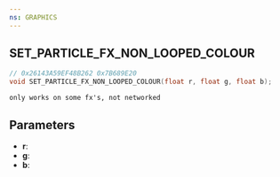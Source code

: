 ```yaml
---
ns: GRAPHICS
---
```

## SET_PARTICLE_FX_NON_LOOPED_COLOUR

```c
// 0x26143A59EF48B262 0x7B689E20
void SET_PARTICLE_FX_NON_LOOPED_COLOUR(float r, float g, float b);
```

```
only works on some fx's, not networked
```

## Parameters
* **r**: 
* **g**: 
* **b**: 

